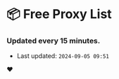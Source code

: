 # :package: Free Proxy List
### Updated every 15 minutes.

- Last updated: `2024-09-05 09:51`

:heart:
